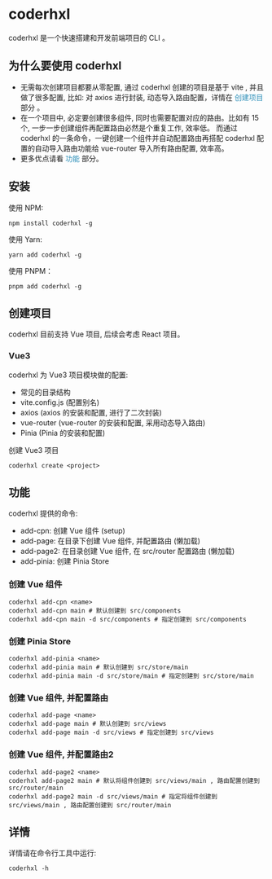 # coderhxl

coderhxl 是一个快速搭建和开发前端项目的 CLI 。

## 为什么要使用 coderhxl
* 无需每次创建项目都要从零配置, 通过 coderhxl 创建的项目是基于 vite , 并且做了很多配置, 比如: 对 axios 进行封装, 动态导入路由配置，详情在 <a href="#create" style="color: #2f90b9; text-decoration: none">创建项目</a> 部分 。
* 在一个项目中, 必定要创建很多组件, 同时也需要配置对应的路由。比如有 15 个,  一步一步创建组件再配置路由必然是个重复工作, 效率低。 而通过 coderhxl 的一条命令，一键创建一个组件并自动配置路由再搭配 coderhxl 配置的自动导入路由功能给 vue-router 导入所有路由配置, 效率高。
* 更多优点请看 <a href="#function" style="color: #2f90b9; text-decoration: none">功能</a> 部分。

## 安装
使用 NPM: 

```shell
npm install coderhxl -g
```

使用 Yarn:
```shell
yarn add coderhxl -g
```

使用 PNPM：
```shell
pnpm add coderhxl -g
```

## <h2 id="create">创建项目</h2>
coderhxl 目前支持 Vue 项目, 后续会考虑 React 项目。

### Vue3
coderhxl 为 Vue3 项目模块做的配置:
* 常见的目录结构
* vite.config.js  (配置别名)
* axios (axios 的安装和配置, 进行了二次封装)
* vue-router (vue-router 的安装和配置, 采用动态导入路由)
* Pinia (Pinia 的安装和配置)

创建 Vue3 项目
```shell
coderhxl create <project>
```

## <h2 id="function">功能</h2>

coderhxl 提供的命令:
* add-cpn: 创建 Vue 组件 (setup)
* add-page: 在目录下创建 Vue 组件, 并配置路由 (懒加载)
* add-page2: 在目录创建 Vue 组件, 在 src/router 配置路由 (懒加载)
* add-pinia: 创建 Pinia Store

### 创建 Vue 组件
```shell
coderhxl add-cpn <name> 
coderhxl add-cpn main # 默认创建到 src/components
coderhxl add-cpn main -d src/components # 指定创建到 src/components
```

### 创建 Pinia Store
```shell
coderhxl add-pinia <name> 
coderhxl add-pinia main # 默认创建到 src/store/main 
coderhxl add-pinia main -d src/store/main # 指定创建到 src/store/main
```

### 创建 Vue 组件, 并配置路由

```shell
coderhxl add-page <name> 
coderhxl add-page main # 默认创建到 src/views 
coderhxl add-page main -d src/views # 指定创建到 src/views
```

### 创建 Vue 组件, 并配置路由2
```shell
coderhxl add-page2 <name>
coderhxl add-page2 main # 默认将组件创建到 src/views/main , 路由配置创建到 src/router/main
coderhxl add-page2 main -d src/views/main # 指定将组件创建到 src/views/main , 路由配置创建到 src/router/main
```

## 详情
详情请在命令行工具中运行:
```shell
coderhxl -h
```